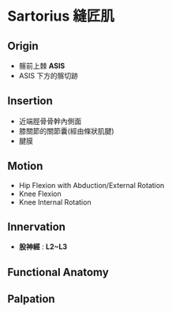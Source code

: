 # Sartorius 縫匠肌
## Origin
* 髂前上棘 **ASIS**
* ASIS 下方的髂切跡  

## Insertion
* 近端脛骨骨幹內側面  
* 膝關節的關節囊(經由條狀肌腱)
* 腱膜  

## Motion
* Hip Flexion with Abduction/External Rotation
* Knee Flexion
* Knee Internal Rotation  

## Innervation
* **股神經** : **L2~L3**  

## Functional Anatomy
## Palpation